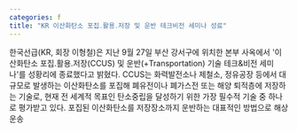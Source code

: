 ```yaml
---
categories: f
title: "KR 이산화탄소 포집․활용․저장 및 운반 테크비전 세미나 성료"
---
```

한국선급(KR, 회장 이형철)은 지난 9월 27일 부산 강서구에 위치한 본부 사옥에서 &#39;이산화탄소 포집․활용․저장(CCUS) 및 운반(+Transportation) 기술 테크&비전 세미나&#39;를 성황리에 종료했다고 밝혔다. CCUS는 화력발전소나 제철소, 정유공장 등에서 대규모로 발생하는 이산화탄소를 포집해 폐유전이나 폐가스전 또는 해양 퇴적층에 저장하는 기술로, 현재 전 세계적 목표인 탄소중립을 달성하기 위한 가장 필수적 기술 중 하나로 평가받고 있다. 포집된 이산화탄소를 저장장소까지 운반하는 대표적인 방법으로 해상운송